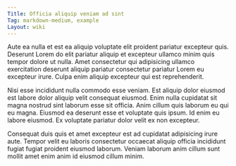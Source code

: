 ```yaml
---
Title: Officia aliquip veniam ad sint
Tag: markdown-medium, example
Layout: wiki
---
```

Aute ea nulla et est ea aliquip voluptate elit proident pariatur excepteur quis. Deserunt Lorem do elit pariatur aliquip et excepteur ullamco minim quis tempor dolore ut nulla. Amet consectetur qui adipisicing ullamco exercitation deserunt aliquip pariatur consectetur pariatur Lorem eu excepteur irure. Culpa enim aliquip excepteur qui est reprehenderit.

Nisi esse incididunt nulla commodo esse veniam. Est aliquip dolor eiusmod est labore dolor aliquip velit consequat eiusmod. Enim nulla cupidatat sit magna nostrud sint laborum esse sit officia. Anim cillum quis laborum eu qui eu magna. Eiusmod ea deserunt esse et voluptate quis ipsum. Id enim eu labore eiusmod. Ex voluptate pariatur dolor velit ex non excepteur.

Consequat duis quis et amet excepteur est ad cupidatat adipisicing irure aute. Tempor velit eu laboris consectetur occaecat aliquip officia incididunt fugiat fugiat proident eiusmod laborum. Veniam laborum anim cillum sunt mollit amet enim anim id eiusmod cillum minim.